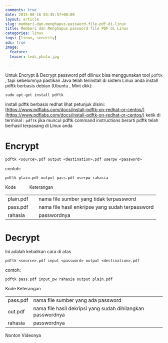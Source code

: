 ```yaml
---
comments: true
date: 2015-08-16 03:45:57+00:00
layout: article
slug: memberi-dan-menghapus-password-file-pdf-di-linux
title: Memberi dan Menghapus password file PDF di Linux
categories: linux
tags: [linux, security]
ads: true
image:
  feature: 
  teaser: leds_photo.jpg

---
```


Untuk Encrypt & Decrypt password pdf dilinux bisa menggunakan tool `pdftk` , tapi sebelumnya pastikan Java telah terinstall di sistem Linux anda install pdftk berbasis debian (Ubuntu , Mint dkk):



    sudo apt-get install pdftk



install pdftk berbasis redhat lihat petunjuk disini: [https://www.pdflabs.com/docs/install-pdftk-on-redhat-or-centos/](https://www.pdflabs.com/docs/install-pdftk-on-redhat-or-centos/) ketik di terminal : `pdftk` jika muncul pdftk command instructions berarti pdftk telah berhasil terpasang di Linux anda <!-- more -->



# Encrypt





    pdftk <source>.pdf output <destination>.pdf userpw <password>



contoh:



    pdftk plain.pdf output pass.pdf userpw rahasia




<table >

<tr >
  Kode          
  Keterangan                                                    
</tr>

<tbody >
<tr >

<td >plain.pdf    
</td>

<td >nama file sumber yang tidak terpassword            
</td>
</tr>
<tr >

<td >pass.pdf    
</td>

<td >nama file hasil enkripse yang sudah terpassword
</td>
</tr>
<tr >

<td >rahasia      
</td>

<td >passwordnya                                                        
</td>
</tr>
</tbody>
</table>





# Decrypt



Ini adalah kebalikan cara di atas



    pdftk <source>.pdf input <password> output <destination>.pdf




contoh:



    pdftk pass.pdf input_pw rahasia output plain.pdf



<table >

<tr >
  Kode
  Keterangan
</tr>

<tbody >
<tr >

<td >pass.pdf
</td>

<td >nama file sumber yang ada password
</td>
</tr>
<tr >

<td >out.pdf
</td>

<td >nama file hasil dekripsi yang sudah dihilangkan passwordnya
</td>
</tr>
<tr >

<td >rahasia
</td>

<td >passwordnya
</td>
</tr>
</tbody>
</table>

Nonton Videonya
